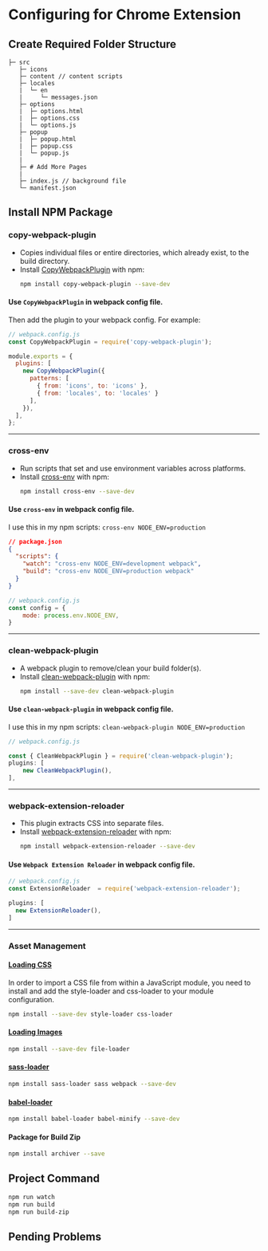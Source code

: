 # Configuring for Chrome Extension 

## Create Required Folder Structure

```
├─ src
   ├─ icons
   ├─ content // content scripts
   ├─ locales
   |  └─ en
   |     └─ messages.json
   ├─ options
   |  ├─ options.html
   |  ├─ options.css
   |  └─ options.js
   ├─ popup
   |  ├─ popup.html
   |  ├─ popup.css
   |  └─ popup.js
   |
   ├─ # Add More Pages
   |
   ├─ index.js // background file
   └─ manifest.json
```

## Install NPM Package

### **copy-webpack-plugin**

* Copies individual files or entire directories, which already exist, to the build directory.
* Install [CopyWebpackPlugin](https://webpack.js.org/plugins/copy-webpack-plugin/) with npm:
    ```bash
    npm install copy-webpack-plugin --save-dev
    ```

#### Use `CopyWebpackPlugin` in webpack config file.

Then add the plugin to your webpack config. For example:

```js
// webpack.config.js
const CopyWebpackPlugin = require('copy-webpack-plugin');

module.exports = {
  plugins: [
    new CopyWebpackPlugin({
      patterns: [
        { from: 'icons', to: 'icons' },
        { from: 'locales', to: 'locales' }
      ],
    }),
  ],
};
```

---

### **cross-env**

* Run scripts that set and use environment variables across platforms.
* Install [cross-env](https://www.npmjs.com/package/cross-env) with npm:
    ```bash
    npm install cross-env --save-dev
    ```

#### Use `cross-env` in webpack config file.

I use this in my npm scripts: `cross-env NODE_ENV=production`

```json
// package.json
{
  "scripts": {
    "watch": "cross-env NODE_ENV=development webpack",
    "build": "cross-env NODE_ENV=production webpack"
  }
}
```

```js
// webpack.config.js
const config = {
    mode: process.env.NODE_ENV,
}
```

---

### **clean-webpack-plugin**

* A webpack plugin to remove/clean your build folder(s).
* Install [clean-webpack-plugin](https://github.com/johnagan/clean-webpack-plugin) with npm:
    ```bash
    npm install --save-dev clean-webpack-plugin
    ```

#### Use `clean-webpack-plugin` in webpack config file.

I use this in my npm scripts: `clean-webpack-plugin NODE_ENV=production`

```js
// webpack.config.js

const { CleanWebpackPlugin } = require('clean-webpack-plugin');
plugins: [
    new CleanWebpackPlugin(),
],
```

---

### **webpack-extension-reloader**

* This plugin extracts CSS into separate files.
* Install [webpack-extension-reloader](https://github.com/rubenspgcavalcante/webpack-extension-reloader) with npm:
    ```bash
    npm install webpack-extension-reloader --save-dev
    ```

#### Use `Webpack Extension Reloader` in webpack config file.

```js
// webpack.config.js
const ExtensionReloader  = require('webpack-extension-reloader');

plugins: [
  new ExtensionReloader(),
]
```

---

### Asset Management

#### [Loading CSS](https://webpack.js.org/guides/asset-management/#loading-css)

In order to import a CSS file from within a JavaScript module, you need to install and add the style-loader and css-loader to your module configuration.

```bash
npm install --save-dev style-loader css-loader
```

#### [Loading Images](https://webpack.js.org/guides/asset-management/#loading-images)

```bash
npm install --save-dev file-loader
```

#### [sass-loader](https://webpack.js.org/loaders/sass-loader/#root)

```bash
npm install sass-loader sass webpack --save-dev
```

#### [babel-loader](https://www.npmjs.com/package/babel-loader/v/8.0.0-beta.1)

```bash
npm install babel-loader babel-minify --save-dev
```

#### Package for Build Zip  

```bash
npm install archiver --save
```

## Project Command

```bash
npm run watch
npm run build
npm run build-zip
```

## Pending Problems

